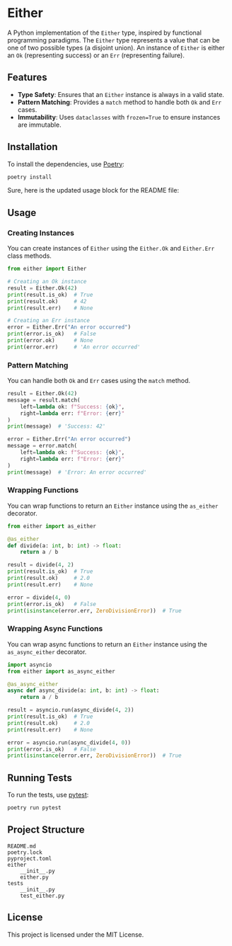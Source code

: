 # Either

A Python implementation of the `Either` type, inspired by functional programming paradigms. The `Either` type represents a value that can be one of two possible types (a disjoint union). An instance of `Either` is either an `Ok` (representing success) or an `Err` (representing failure).

## Features

- **Type Safety**: Ensures that an `Either` instance is always in a valid state.
- **Pattern Matching**: Provides a `match` method to handle both `Ok` and `Err` cases.
- **Immutability**: Uses `dataclasses` with `frozen=True` to ensure instances are immutable.

## Installation

To install the dependencies, use [Poetry](https://python-poetry.org/):

```sh
poetry install
```

Sure, here is the updated usage block for the README file:

## Usage

### Creating Instances

You can create instances of `Either` using the `Either.Ok` and `Either.Err` class methods.

```python
from either import Either

# Creating an Ok instance
result = Either.Ok(42)
print(result.is_ok)  # True
print(result.ok)     # 42
print(result.err)    # None

# Creating an Err instance
error = Either.Err("An error occurred")
print(error.is_ok)   # False
print(error.ok)      # None
print(error.err)     # 'An error occurred'
```

### Pattern Matching

You can handle both `Ok` and `Err` cases using the `match` method.

```python
result = Either.Ok(42)
message = result.match(
    left=lambda ok: f"Success: {ok}",
    right=lambda err: f"Error: {err}"
)
print(message)  # 'Success: 42'

error = Either.Err("An error occurred")
message = error.match(
    left=lambda ok: f"Success: {ok}",
    right=lambda err: f"Error: {err}"
)
print(message)  # 'Error: An error occurred'
```

### Wrapping Functions

You can wrap functions to return an `Either` instance using the `as_either` decorator.

```python
from either import as_either

@as_either
def divide(a: int, b: int) -> float:
    return a / b

result = divide(4, 2)
print(result.is_ok)  # True
print(result.ok)     # 2.0
print(result.err)    # None

error = divide(4, 0)
print(error.is_ok)   # False
print(isinstance(error.err, ZeroDivisionError))  # True
```

### Wrapping Async Functions

You can wrap async functions to return an `Either` instance using the `as_async_either` decorator.

```python
import asyncio
from either import as_async_either

@as_async_either
async def async_divide(a: int, b: int) -> float:
    return a / b

result = asyncio.run(async_divide(4, 2))
print(result.is_ok)  # True
print(result.ok)     # 2.0
print(result.err)    # None

error = asyncio.run(async_divide(4, 0))
print(error.is_ok)   # False
print(isinstance(error.err, ZeroDivisionError))  # True
```

## Running Tests

To run the tests, use [pytest](https://pytest.org/):

```sh
poetry run pytest
```

## Project Structure

```
README.md
poetry.lock
pyproject.toml
either
    __init__.py
    either.py
tests
    __init__.py
    test_either.py
```

## License

This project is licensed under the MIT License.
